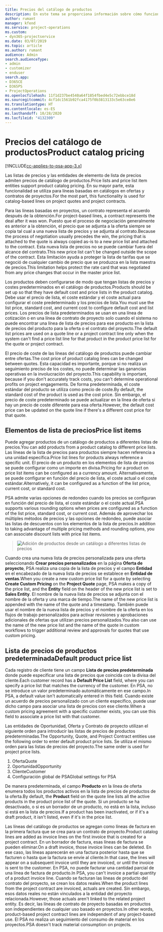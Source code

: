 ```yaml
---
title: Precios del catálogo de productos
description: En este tema se proporciona información sobre cómo funciona el precio del catálogo de productos en Dynamics 365 Project Service Automation (PSA).
author: rumant
manager: kfend
ms.service: project-operations
ms.custom:
- dyn365-projectservice
ms.date: 03/07/2019
ms.topic: article
ms.author: rumant
audience: Admin
search.audienceType:
- admin
- customizer
- enduser
search.app:
- D365CE
- D365PS
- ProjectOperations
ms.openlocfilehash: 11f1d237be4540a64f1854fbed4e5c72ebbce18d
ms.sourcegitcommit: 4cf1dc1561b92fca4175f0b3813133c5e63ce8e6
ms.translationtype: HT
ms.contentlocale: es-ES
ms.lasthandoff: 10/28/2020
ms.locfileid: "4132309"
---
```

# <a name="product-catalog-pricing"></a><span data-ttu-id="abe29-103">Precios del catálogo de productos</span><span class="sxs-lookup"><span data-stu-id="abe29-103">Product catalog pricing</span></span> 

[!INCLUDE[cc-applies-to-psa-app-3.x](../includes/cc-applies-to-psa-app-3x.md)]


<span data-ttu-id="abe29-104">Las listas de precios y las entidades de elemento de lista de precios admiten precios de catálogo de productos.</span><span class="sxs-lookup"><span data-stu-id="abe29-104">Price lists and price list item entities support product catalog pricing.</span></span> <span data-ttu-id="abe29-105">En su mayor parte, esta funcionalidad se utiliza para líneas basadas en catálogos en ofertas y contratos de proyectos.</span><span class="sxs-lookup"><span data-stu-id="abe29-105">For the most part, this functionality is used for catalog-based lines on project quotes and project contracts.</span></span>

<span data-ttu-id="abe29-106">Para las líneas basadas en proyectos, un contrato representa el acuerdo después de la obtención.</span><span class="sxs-lookup"><span data-stu-id="abe29-106">For project-based lines, a contract represents the deal after it was won.</span></span> <span data-ttu-id="abe29-107">Puesto que el proceso de negociación generalmente es anterior a la obtención, el precio que se adjunta a la oferta siempre se copia tal cual a una nueva lista de precios y se adjunta al contrato.</span><span class="sxs-lookup"><span data-stu-id="abe29-107">Because the process of negotiation usually precedes the win, the pricing that is attached to the quote is always copied as-is to a new price list and attached to the contract.</span></span> <span data-ttu-id="abe29-108">Esta nueva lista de precios no se puede cambiar fuera del alcance del contrato.</span><span class="sxs-lookup"><span data-stu-id="abe29-108">This new price list can't be changed outside the scope of the contract.</span></span> <span data-ttu-id="abe29-109">Esta limitación ayuda a proteger la lista de tarifas que se negoció de cualquier cambio de precio que se produzca en la lista maestra de precios.</span><span class="sxs-lookup"><span data-stu-id="abe29-109">This limitation helps protect the rate card that was negotiated from any price changes that occur in the master price list.</span></span>

<span data-ttu-id="abe29-110">Los productos deben configurarse de modo que tengan listas de precios y costes predeterminados en el catálogo de productos.</span><span class="sxs-lookup"><span data-stu-id="abe29-110">Products should be set up so that they have default cost and price lists in the product catalog.</span></span> <span data-ttu-id="abe29-111">Debe usar el precio de lista, el coste estándar y el coste actual para configurar el coste predeterminado y los precios de lista.</span><span class="sxs-lookup"><span data-stu-id="abe29-111">You must use the list price, standard cost, and current cost to configure default cost and list prices.</span></span> <span data-ttu-id="abe29-112">Los precios de lista predeterminados se usan en una línea de cotización o en una línea de contrato de proyecto solo cuando el sistema no puede encontrar una línea de lista de precios para ese producto en la lista de precios del producto para la oferta o el contrato del proyecto.</span><span class="sxs-lookup"><span data-stu-id="abe29-112">The default list prices are used on a quote line or a project contract line only when the system can't find a price list line for that product in the product price list for the quote or project contract.</span></span>

<span data-ttu-id="abe29-113">El precio de coste de las líneas del catálogo de productos puede cambiar entre ofertas.</span><span class="sxs-lookup"><span data-stu-id="abe29-113">The cost price of product catalog lines can be changed between quotes.</span></span> <span data-ttu-id="abe29-114">Esta capacidad es importante, porque si no realiza un seguimiento preciso de los costes, no puede determinar las ganancias operativas en la involucración del proyecto.</span><span class="sxs-lookup"><span data-stu-id="abe29-114">This capability is important, because if you don't accurately track costs, you can't determine operational profits on project engagements.</span></span> <span data-ttu-id="abe29-115">De forma predeterminada, el coste estándar del producto se utiliza como precio de coste.</span><span class="sxs-lookup"><span data-stu-id="abe29-115">By default, the standard cost of the product is used as the cost price.</span></span> <span data-ttu-id="abe29-116">Sin embargo, el precio de coste predeterminado se puede actualizar en la línea de oferta si hay un precio de coste diferente para esa oferta.</span><span class="sxs-lookup"><span data-stu-id="abe29-116">However, the default cost price can be updated on the quote line if there's a different cost price for that quote.</span></span>

## <a name="price-list-items"></a><span data-ttu-id="abe29-117">Elementos de lista de precios</span><span class="sxs-lookup"><span data-stu-id="abe29-117">Price list items</span></span>

<span data-ttu-id="abe29-118">Puede agregar productos de un catálogo de productos a diferentes listas de precios.</span><span class="sxs-lookup"><span data-stu-id="abe29-118">You can add products from a product catalog to different price lists.</span></span> <span data-ttu-id="abe29-119">Las líneas de la lista de precios para productos siempre hacen referencia a una unidad específica.</span><span class="sxs-lookup"><span data-stu-id="abe29-119">Price list lines for products always reference a specific unit.</span></span> <span data-ttu-id="abe29-120">El precio de un producto en los elementos de lista de precios se puede configurar como un importe en divisa.</span><span class="sxs-lookup"><span data-stu-id="abe29-120">Pricing for a product on price list items can be configured as a currency amount.</span></span> <span data-ttu-id="abe29-121">Alternativamente, se puede configurar en función del precio de lista, el coste actual o el coste estándar.</span><span class="sxs-lookup"><span data-stu-id="abe29-121">Alternatively, it can be configured as a function of the list price, current cost, or standard cost.</span></span>

<span data-ttu-id="abe29-122">PSA admite varias opciones de redondeo cuando los precios se configuran en función del precio de lista, el coste estándar o el coste actual.</span><span class="sxs-lookup"><span data-stu-id="abe29-122">PSA supports various rounding options when prices are configured as a function of the list price, standard cost, or current cost.</span></span> <span data-ttu-id="abe29-123">Además de aprovechar los múltiples métodos de precios y las opciones de redondeo, puede asociar las listas de descuentos con los elementos de la lista de precios.</span><span class="sxs-lookup"><span data-stu-id="abe29-123">In addition to taking advantage of multiple pricing methods and rounding options, you can associate discount lists with price list items.</span></span> 

> ![Adición de productos desde un catálogo a diferentes listas de precios](media/basic-guide-16.png)

<span data-ttu-id="abe29-125">Cuando crea una nueva lista de precios personalizada para una oferta seleccionando **Crear precios personalizados** en la página **Oferta de proyecto**, PSA realiza una copia de la lista de precios y el campo **Entidad** en el encabezado de la nueva lista de precios se establece en **Entidad de ventas**.</span><span class="sxs-lookup"><span data-stu-id="abe29-125">When you create a new custom price list for a quote by selecting **Create Custom Pricing** on the **Project Quote** page, PSA makes a copy of the price list, and the **Entity** field on the header of the new price list is set to **Sales Entity**.</span></span> <span data-ttu-id="abe29-126">El nombre de la nueva lista de precios se adjunta con el nombre de la oferta y una marca de tiempo.</span><span class="sxs-lookup"><span data-stu-id="abe29-126">The name of the new price list is appended with the name of the quote and a timestamp.</span></span> <span data-ttu-id="abe29-127">También puede usar el nombre de la nueva lista de precios y el nombre de la oferta en los flujos de trabajo personalizados para activar revisiones y aprobaciones adicionales de ofertas que utilizan precios personalizados.</span><span class="sxs-lookup"><span data-stu-id="abe29-127">You also can use the name of the new price list and the name of the quote in custom workflows to trigger additional review and approvals for quotes that use custom pricing.</span></span>

 
## <a name="default-product-price-list"></a><span data-ttu-id="abe29-128">Lista de precios de productos predeterminada</span><span class="sxs-lookup"><span data-stu-id="abe29-128">Default product price list</span></span>
<span data-ttu-id="abe29-129">Cada registro de cliente tiene un campo **Lista de precios predeterminada** donde puede especificar una lista de precios que coincida con la divisa del cliente.</span><span class="sxs-lookup"><span data-stu-id="abe29-129">Each customer record has a **Default Price List** field, where you can specify a price list that matches the currency of the customer.</span></span> <span data-ttu-id="abe29-130">En PSA, no se introduce un valor predeterminado automáticamente en ese campo.</span><span class="sxs-lookup"><span data-stu-id="abe29-130">In PSA, a default value isn't automatically entered in this field.</span></span> <span data-ttu-id="abe29-131">Cuando existe un acuerdo de precios personalizado con un cliente específico, puede usar dicho campo para asociar una lista de precios con ese cliente.</span><span class="sxs-lookup"><span data-stu-id="abe29-131">When a custom pricing agreement with a specific customer exists, you can use this field to associate a price list with that customer.</span></span>

<span data-ttu-id="abe29-132">Las entidades de Oportunidad, Oferta y Contrato de proyecto utilizan el siguiente orden para introducir las listas de precios de productos predeterminadas.</span><span class="sxs-lookup"><span data-stu-id="abe29-132">The Opportunity, Quote, and Project Contract entities use the following order to enter default product price lists.</span></span> <span data-ttu-id="abe29-133">Se utiliza el mismo orden para las listas de precios del proyecto.</span><span class="sxs-lookup"><span data-stu-id="abe29-133">The same order is used for project price lists.</span></span>

1.  <span data-ttu-id="abe29-134">Oferta</span><span class="sxs-lookup"><span data-stu-id="abe29-134">Quote</span></span>
2.  <span data-ttu-id="abe29-135">Oportunidad</span><span class="sxs-lookup"><span data-stu-id="abe29-135">Opportunity</span></span>
3.  <span data-ttu-id="abe29-136">Cliente</span><span class="sxs-lookup"><span data-stu-id="abe29-136">Customer</span></span>
4.  <span data-ttu-id="abe29-137">Configuración global de PSA</span><span class="sxs-lookup"><span data-stu-id="abe29-137">Global settings for PSA</span></span>

<span data-ttu-id="abe29-138">De manera predeterminada, el campo **Producto** en la línea de oferta enumera todos los productos activos en la lista de precios de productos de la oferta.</span><span class="sxs-lookup"><span data-stu-id="abe29-138">By default, the **Product** field on the quote line lists all the active products in the product price list of the quote.</span></span> <span data-ttu-id="abe29-139">Si un producto se ha desactivado, o si es un borrador de un producto, no está en la lista, incluso si está en la lista de precios.</span><span class="sxs-lookup"><span data-stu-id="abe29-139">If a product has been inactivated, or if it's a draft product, it isn't listed, even if it's in the price list.</span></span> 

<span data-ttu-id="abe29-140">Las líneas del catálogo de productos se agregan como líneas de factura en la primera factura que se crea para un contrato de proyecto.</span><span class="sxs-lookup"><span data-stu-id="abe29-140">Product catalog lines are added as invoice lines on the first invoice that is created for a project contract.</span></span> <span data-ttu-id="abe29-141">En un borrador de factura, esas líneas de factura se pueden eliminar.</span><span class="sxs-lookup"><span data-stu-id="abe29-141">On a draft invoice, those invoice lines can be deleted.</span></span> <span data-ttu-id="abe29-142">En ese caso, las líneas aparecerán en una factura posterior hasta que se facturen o hasta que la factura se envíe al cliente.</span><span class="sxs-lookup"><span data-stu-id="abe29-142">In that case, the lines will appear on a subsequent invoice until they are invoiced, or until the invoice is sent to the customer.</span></span> <span data-ttu-id="abe29-143">En PSA, no puede facturar una cantidad parcial de una línea de factura de producto.</span><span class="sxs-lookup"><span data-stu-id="abe29-143">In PSA, you can't invoice a partial quantity of a product invoice line.</span></span> <span data-ttu-id="abe29-144">Cuando se facturan las líneas de producto del contrato del proyecto, se crean los datos reales.</span><span class="sxs-lookup"><span data-stu-id="abe29-144">When the product lines from the project contract are invoiced, actuals are created.</span></span> <span data-ttu-id="abe29-145">Sin embargo, esos datos reales no están vinculados a la entidad del proyecto relacionada.</span><span class="sxs-lookup"><span data-stu-id="abe29-145">However, those actuals aren't linked to the related project entity.</span></span> <span data-ttu-id="abe29-146">Es decir, las líneas de contrato de proyecto basadas en productos son independientes de cualquier uso basado en proyectos.</span><span class="sxs-lookup"><span data-stu-id="abe29-146">In other words, product-based project contract lines are independent of any project-based use.</span></span> <span data-ttu-id="abe29-147">El PSA no realiza un seguimiento del consumo de material en los proyectos.</span><span class="sxs-lookup"><span data-stu-id="abe29-147">PSA doesn't track material consumption on projects.</span></span>
